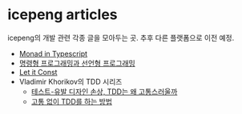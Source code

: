 # icepeng articles

icepeng의 개발 관련 각종 글을 모아두는 곳. 추후 다른 플랫폼으로 이전 예정.

-   [Monad in Typescript](https://github.com/icepeng/articles/blob/master/monad-in-typescript.md)
-   [명령형 프로그래밍과 선언형 프로그래밍](https://github.com/icepeng/articles/blob/master/imperative-and-declarative-programming.md)
-   [Let it Const](https://github.com/icepeng/articles/blob/master/let-it-const.md)
-   Vladimir Khorikov의 TDD 시리즈
    -   [테스트-유발 디자인 손상, TDD는 왜 고통스러울까](https://github.com/icepeng/articles/blob/master/test-induced-design-damage-or-why-tdd-is-so-painful.md)
    -   [고통 없이 TDD를 하는 방법](https://github.com/icepeng/articles/blob/master/how-to-do-painless-tdd.md)
